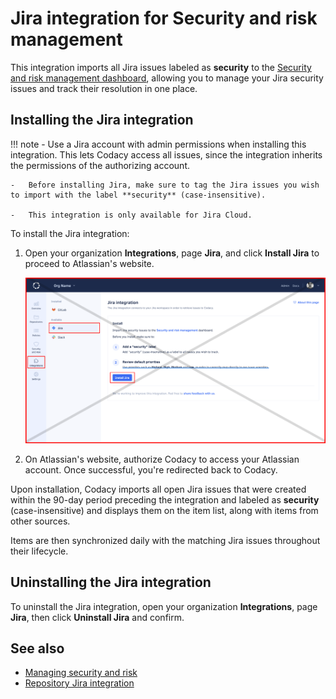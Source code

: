 # Jira integration for Security and risk management

This integration imports all Jira issues labeled as **security** to the [Security and risk management dashboard](../managing-security-and-risk.md), allowing you to manage your Jira security issues and track their resolution in one place.

## Installing the Jira integration

!!! note
    -   Use a Jira account with admin permissions when installing this integration. This lets Codacy access all issues, since the integration inherits the permissions of the authorizing account.

    -   Before installing Jira, make sure to tag the Jira issues you wish to import with the label **security** (case-insensitive).

    -   This integration is only available for Jira Cloud.

To install the Jira integration:

1.  Open your organization **Integrations**, page **Jira**, and click **Install Jira** to proceed to Atlassian's website.

    ![Security and risk management Jira integration installation](images/jira-integration-srm-install.png)

1.  On Atlassian's website, authorize Codacy to access your Atlassian account. Once successful, you're redirected back to Codacy.

Upon installation, Codacy imports all open Jira issues that were created within the 90-day period preceding the integration and labeled as **security** (case-insensitive) and displays them on the item list, along with items from other sources.

Items are then synchronized daily with the matching Jira issues throughout their lifecycle.

## Uninstalling the Jira integration

To uninstall the Jira integration, open your organization **Integrations**, page **Jira**, then click **Uninstall Jira** and confirm.

## See also

-   [Managing security and risk](../managing-security-and-risk.md)
-   [Repository Jira integration](../../repositories-configure/integrations/jira-integration.md)
